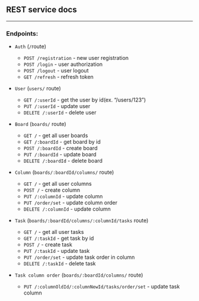 ## REST service docs
---
### Endpoints:
- `Auth` (`/`route)
    - `POST /registration` - new user registration
    - `POST /login` - user authorization
    - `POST /logout` - user logout
    - `GET /refresh` - refresh token


- `User` (`users/` route)
    - `GET /:userId` - get the user by id(ex. “/users/123”)
    - `PUT /:userId` - update user
    - `DELETE /:userId` - delete user


- `Board` (`boards/` route)
    - `GET /` - get all user boards
    - `GET /:boardId` - get board by id
    - `POST /:boardId` - create board
    - `PUT /:boardId` - update board
    - `DELETE /:boardId` - delete board


- `Column` (`boards/:boardId/columns/` route)
    - `GET /` - get all user columns
    - `POST /` - create column
    - `PUT /:columnId` - update column
    - `PUT /order/set` - update column order
    - `DELETE /:columnId` - update column


- `Task` (`boards/:boardId/columns/:columnId/tasks` route)
    - `GET /` - get all user tasks
    - `GET /:taskId` - get task by id
    - `POST /` - create task
    - `PUT /:taskId` - update task
    - `PUT /order/set` - update task order in column
    - `DELETE /:taskId` - delete task


- `Task column order` (`boards/:boardId/columns/` route)
    - `PUT /:columnOldId/:columnNewId/tasks/order/set` - update task column

